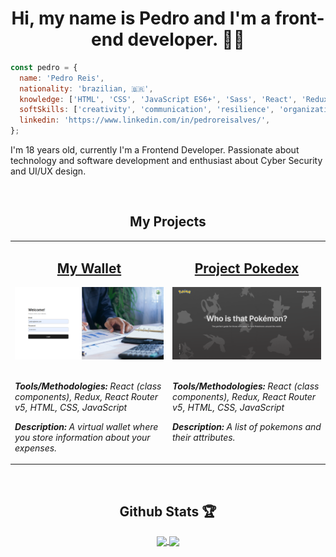 <h1 align="center">Hi, my name is Pedro and I'm a front-end developer. 👨‍💻</h1>

```JavaScript
const pedro = {
  name: 'Pedro Reis',
  nationality: 'brazilian, 🇧🇷',
  knowledge: ['HTML', 'CSS', 'JavaScript ES6+', 'Sass', 'React', 'Redux', 'RTL'],
  softSkills: ['creativity', 'communication', 'resilience', 'organization', 'proactivity'],
  linkedin: 'https://www.linkedin.com/in/pedroreisalves/',
};
```

<p>I'm 18 years old, currently I'm a Frontend Developer. Passionate about technology and software development and enthusiast about Cyber Security and UI/UX design.</p>

<br />

<div align="center">
  <h2>My Projects</h2>
  <table>
    <tr>
      <td valign="top" width="50%">
        <h2 align="center"><a href="https://github.com/pedronr03/project-my-wallet">My Wallet</a></h2>
        <a href="https://github.com/pedronr03/project-my-wallet"><img width="100%" src="./images/my-wallet.png" alt="Project-preview" /></a>
        <br>
        <br>
        <p><em><strong>Tools/Methodologies:</strong> React (class components), Redux, React Router v5, HTML, CSS, JavaScript</em></p>
        <p><em><strong>Description:</strong> A virtual wallet where you store information about your expenses.</p>
      </td>
      <td valign="top" width="50%">
        <h2 align="center"><a href="https://github.com/pedronr03/project-pokedex">Project Pokedex</a></h2>
        <a href="https://github.com/pedronr03/project-pokedex"><img width="100%" src="./images/pokedex.png" alt="Project-preview" /></a>
        <br>
        <br>
        <p><em><strong>Tools/Methodologies:</strong> React (class components), Redux, React Router v5, HTML, CSS, JavaScript</em></p>
        <p><em><strong>Description:</strong> A list of pokemons and their attributes.</p>
      </td>
    </tr>
  </table> 
</div>

<br />

<div align="center">
  <h2>Github Stats 🏆</h2>
  <a href="https://github.com/anuraghazra/github-readme-stats">
    <img align="center" width="45%" src="https://github-readme-stats.vercel.app/api?username=pedronr03&count_private=true&show_icons=true&theme=dark" />
  </a>
  <a href="https://github.com/anuraghazra/github-readme-stats">
    <img align="center" width="45%" src="https://github-readme-stats.vercel.app/api/top-langs/?username=pedronr03&layout=compact&theme=dark" />
  </a>
</div>
